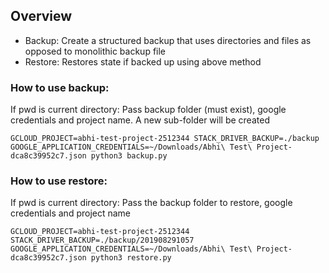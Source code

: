 ## Overview
* Backup: Create a structured backup that uses directories and files as opposed to monolithic backup file
* Restore: Restores state if backed up using above method


### How to use backup:
If pwd is current directory:
Pass backup folder (must exist), google credentials and project name. A new sub-folder will be created
```
GCLOUD_PROJECT=abhi-test-project-2512344 STACK_DRIVER_BACKUP=./backup GOOGLE_APPLICATION_CREDENTIALS=~/Downloads/Abhi\ Test\ Project-dca8c39952c7.json python3 backup.py
```
### How to use restore:
If pwd is current directory:
Pass the backup folder to restore, google credentials and project name
```
GCLOUD_PROJECT=abhi-test-project-2512344 STACK_DRIVER_BACKUP=./backup/201908291057 GOOGLE_APPLICATION_CREDENTIALS=~/Downloads/Abhi\ Test\ Project-dca8c39952c7.json python3 restore.py
```
